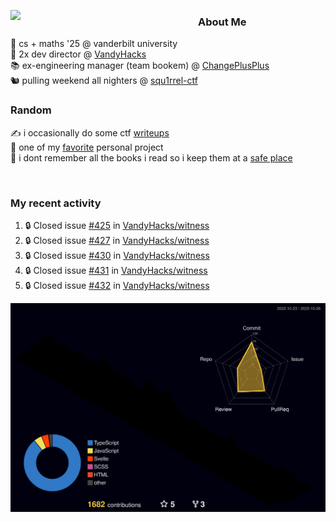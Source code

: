 <!-- 
Hey what are you doing here? 
I admire your curiosity tho
Shoot me an email (zinean00 at gmail dot com)
Let's connect! 
-->

<p float="left">
  <img src='https://imgur.com/nGM66Ev.png' width='300' align="left">
  <p>
    
  <h3>About Me</h3>
  🏫 cs + maths '25 @ vanderbilt university <br>
  🌊 2x dev director @ <a href="https://github.com/vandyhacks">VandyHacks</a> <br>
  📚 ex-engineering manager (team bookem) @ <a href="https://github.com/changeplusplusvandy">ChangePlusPlus<a> <br>
  🐿 pulling weekend all nighters @ <a href="https://github.com/squ1rrel-ctf">squ1rrel-ctf</a> <br>
  
  <h3>Random</h3>
  ✍️ i occasionally do some ctf <a href="https://squ1rrel.dev/author/zineanteoh">writeups</a> <br>
  📱 one of my <a href="https://github.com/zineanteoh/vinkybox-app">favorite</a> personal project<br>
  📖 i dont remember all the books i read so i keep them at a <a href="https://www.goodreads.com/user/show/80901669-zi">safe place</a>
  </p>
  
</p>

<br>
<!-- <i>generated by <a href="https://labs.openai.com/s/0hW1r6PFYo3Zh0a7UoxK2AMp" target="_blank">dall-e 2</a></i> -->

<h3>My recent activity</h3>

<!--START_SECTION:activity-->
1. 🔒 Closed issue [#425](https://github.com/VandyHacks/witness/issues/425) in [VandyHacks/witness](https://github.com/VandyHacks/witness)
2. 🔒 Closed issue [#427](https://github.com/VandyHacks/witness/issues/427) in [VandyHacks/witness](https://github.com/VandyHacks/witness)
3. 🔒 Closed issue [#430](https://github.com/VandyHacks/witness/issues/430) in [VandyHacks/witness](https://github.com/VandyHacks/witness)
4. 🔒 Closed issue [#431](https://github.com/VandyHacks/witness/issues/431) in [VandyHacks/witness](https://github.com/VandyHacks/witness)
5. 🔒 Closed issue [#432](https://github.com/VandyHacks/witness/issues/432) in [VandyHacks/witness](https://github.com/VandyHacks/witness)
<!--END_SECTION:activity-->

![](./profile-3d-contrib/profile-night-rainbow.svg)
